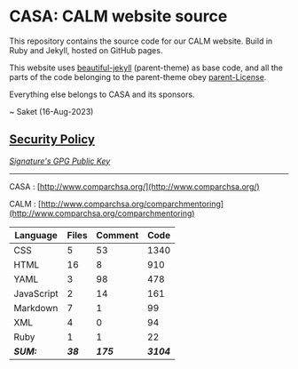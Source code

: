 # CASA: CALM website source

This repository contains the source code for our CALM website. Build in Ruby and Jekyll, hosted on GitHub pages.
 
 This website uses [beautiful-jekyll](https://github.com/daattali/beautiful-jekyll) (parent-theme) as base code, and all the parts of the code belonging to the parent-theme obey [parent-License](parent-LICENSE).

Everything else belongs to CASA and its sponsors.

[//]: # (and obeys CASA License. )

~
Saket
(16-Aug-2023)

## [Security Policy](SECURITY.md)
_[Signature's GPG Public Key](https://saketupadhyay.com/pubkey.html)_

---

CASA : [http://www.comparchsa.org/](http://www.comparchsa.org/)

CALM : [http://www.comparchsa.org/comparchmentoring](http://www.comparchsa.org/comparchmentoring)


| **Language** | **Files** | **Comment** | **Code** |
|--------------|-----------|-------------|----------|
| CSS          | 5         | 53          | 1340     |
| HTML         | 16        | 8           | 910      |
| YAML         | 3         | 98          | 478      |
| JavaScript   | 2         | 14          | 161      |
| Markdown     | 7         | 1           | 99       |
| XML          | 4         | 0           | 94       |
| Ruby         | 1         | 1           | 22       |
| **_SUM:_**     | **_38_**        | **_175_**         | **_3104_**     |
